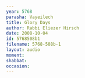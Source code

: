 ```yaml
---
year: 5768
parasha: Vayeilech
title: Glory Days
author: Rabbi Eliezer Hirsch
date: 2008-10-04
id: 5768508b1
filename: 5768-508b-1
layout: audio
moment: 
shabbat: 
occasion: 
---
```


